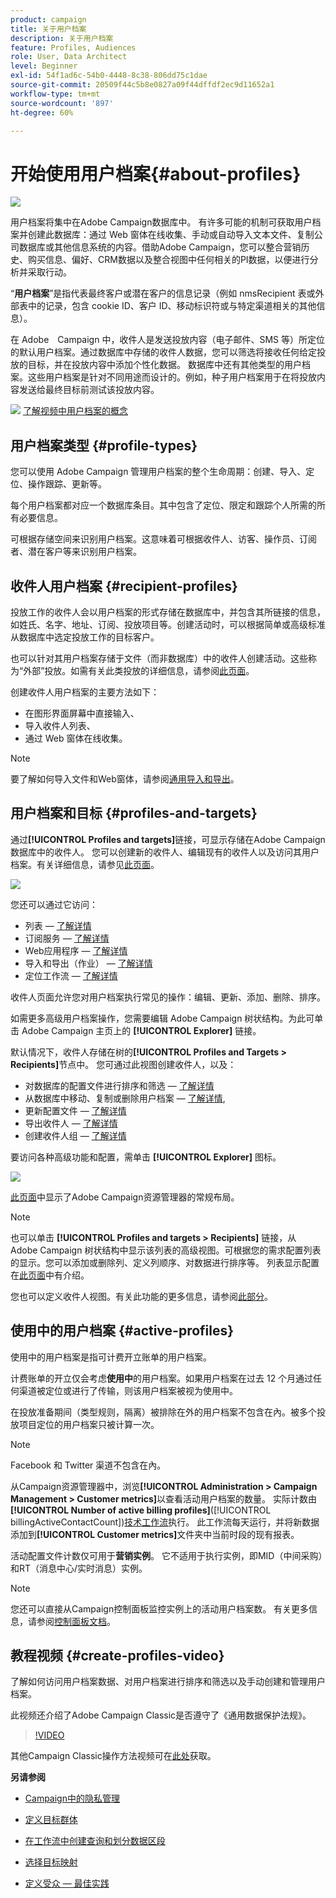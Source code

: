 ```yaml
---
product: campaign
title: 关于用户档案
description: 关于用户档案
feature: Profiles, Audiences
role: User, Data Architect
level: Beginner
exl-id: 54f1ad6c-54b0-4448-8c38-806dd75c1dae
source-git-commit: 20509f44c5b8e0827a09f44dffdf2ec9d11652a1
workflow-type: tm+mt
source-wordcount: '897'
ht-degree: 60%

---
```


# 开始使用用户档案{#about-profiles}

![](../../assets/common.svg)

用户档案将集中在Adobe Campaign数据库中。 有许多可能的机制可获取用户档案并创建此数据库：通过 Web 窗体在线收集、手动或自动导入文本文件、复制公司数据库或其他信息系统的内容。借助Adobe Campaign，您可以整合营销历史、购买信息、偏好、CRM数据以及整合视图中任何相关的PI数据，以便进行分析并采取行动。

“**用户档案**”是指代表最终客户或潜在客户的信息记录（例如 nmsRecipient 表或外部表中的记录，包含 cookie ID、客户 ID、移动标识符或与特定渠道相关的其他信息）。

在 Adobe　Campaign 中，收件人是发送投放内容（电子邮件、SMS 等）所定位的默认用户档案。通过数据库中存储的收件人数据，您可以筛选将接收任何给定投放的目标，并在投放内容中添加个性化数据。 数据库中还有其他类型的用户档案。这些用户档案是针对不同用途而设计的。例如，种子用户档案用于在将投放内容发送给最终目标前测试该投放内容。

![](assets/do-not-localize/how-to-video.png) [了解视频中用户档案的概念](#create-profiles-video)

## 用户档案类型 {#profile-types}

您可以使用 Adobe Campaign 管理用户档案的整个生命周期：创建、导入、定位、操作跟踪、更新等。

每个用户档案都对应一个数据库条目。其中包含了定位、限定和跟踪个人所需的所有必要信息。

可根据存储空间来识别用户档案。这意味着可根据收件人、访客、操作员、订阅者、潜在客户等来识别用户档案。

## 收件人用户档案 {#recipient-profiles}

投放工作的收件人会以用户档案的形式存储在数据库中，并包含其所链接的信息，如姓氏、名字、地址、订阅、投放项目等。创建活动时，可以根据简单或高级标准从数据库中选定投放工作的目标客户。

也可以针对其用户档案存储于文件（而非数据库）中的收件人创建活动。这些称为“外部”投放。如需有关此类投放的详细信息，请参阅[此页面](../../delivery/using/steps-defining-the-target-population.md#selecting-external-recipients)。

创建收件人用户档案的主要方法如下：

* 在图形界面屏幕中直接输入、
* 导入收件人列表、
* 通过 Web 窗体在线收集。

>[!NOTE]
>
>要了解如何导入文件和Web窗体，请参阅[通用导入和导出](../../platform/using/get-started-data-import-export.md)。

## 用户档案和目标 {#profiles-and-targets}

通过&#x200B;**[!UICONTROL Profiles and targets]**&#x200B;链接，可显示存储在Adobe Campaign数据库中的收件人。 您可以创建新的收件人、编辑现有的收件人以及访问其用户档案。有关详细信息，请参见[此页面](../../platform/using/editing-a-profile.md)。

![](assets/d_ncs_user_interface_target_link.png)

您还可以通过它访问：

* 列表 — [了解详情](../../platform/using/creating-and-managing-lists.md)
* 订阅服务 — [了解详情](../../delivery/using/managing-subscriptions.md)
* Web应用程序 — [了解详情](../../web/using/about-web-applications.md)
* 导入和导出（作业） — [了解详情](../../platform/using/about-generic-imports-exports.md)
* 定位工作流 — [了解详情](../../workflow/using/building-a-workflow.md#implementation-steps-)

收件人页面允许您对用户档案执行常见的操作：编辑、更新、添加、删除、排序。

如需更多高级用户档案操作，您需要编辑 Adobe Campaign 树状结构。为此可单击 Adobe Campaign 主页上的 **[!UICONTROL Explorer]** 链接。

默认情况下，收件人存储在树的&#x200B;**[!UICONTROL Profiles and Targets > Recipients]**&#x200B;节点中。 您可通过此视图创建收件人，以及：

* 对数据库的配置文件进行排序和筛选 — [了解详情](../../platform/using/filtering-options.md)
* 从数据库中移动、复制或删除用户档案 — [了解详情](../../platform/using/managing-profiles.md),
* 更新配置文件 — [了解详情](../../platform/using/updating-data.md)
* 导出收件人 — [了解详情](../../platform/using/exporting-and-importing-profiles.md)
* 创建收件人组 — [了解详情](../../platform/using/creating-and-managing-lists.md)

要访问各种高级功能和配置，需单击 **[!UICONTROL Explorer]** 图标。

![](assets/d_ncs_user_interface01.png)

[此页面](../../platform/using/adobe-campaign-explorer.md)中显示了Adobe Campaign资源管理器的常规布局。

>[!NOTE]
>
>也可以单击 **[!UICONTROL Profiles and targets > Recipients]** 链接，从 Adobe Campaign 树状结构中显示该列表的高级视图。可根据您的需求配置列表的显示。您可以添加或删除列、定义列顺序、对数据进行排序等。 列表显示配置在[此页面](../../platform/using/adobe-campaign-ui-lists.md)中有介绍。
>
>您也可以定义收件人视图。有关此功能的更多信息，请参阅[此部分](../../platform/using/access-management-folders.md)。

## 使用中的用户档案 {#active-profiles}

使用中的用户档案是指可计费开立账单的用户档案。

计费账单的开立仅会考虑&#x200B;**使用中**&#x200B;的用户档案。如果用户档案在过去 12 个月通过任何渠道被定位或进行了传输，则该用户档案被视为使用中。

在投放准备期间（类型规则，隔离）被排除在外的用户档案不包含在內。被多个投放项目定位的用户档案只被计算一次。

>[!NOTE]
>
>Facebook 和 Twitter 渠道不包含在內。

从Campaign资源管理器中，浏览&#x200B;**[!UICONTROL Administration > Campaign Management > Customer metrics]**&#x200B;以查看活动用户档案的数量。 实际计数由&#x200B;**[!UICONTROL Number of active billing profiles]**([!UICONTROL billingActiveContactCount])[技术工作流](../../workflow/using/about-technical-workflows.md)执行。 此工作流每天运行，并将新数据添加到&#x200B;**[!UICONTROL Customer metrics]**&#x200B;文件夹中当前时段的现有报表。

活动配置文件计数仅可用于&#x200B;**营销实例**。 它不适用于执行实例，即MID（中间采购）和RT（消息中心/实时消息）实例。

>[!NOTE]
>
>您还可以直接从Campaign控制面板监控实例上的活动用户档案数。 有关更多信息，请参阅[控制面板文档](https://experienceleague.adobe.com/docs/control-panel/using/performance-monitoring/active-profiles-monitoring.html)。

## 教程视频 {#create-profiles-video}

了解如何访问用户档案数据、对用户档案进行排序和筛选以及手动创建和管理用户档案。

此视频还介绍了Adobe Campaign Classic是否遵守了《通用数据保护法规》。

>[!VIDEO](https://video.tv.adobe.com/v/35611?quality=12)

其他Campaign Classic操作方法视频可在[此处](https://experienceleague.adobe.com/docs/campaign-classic-learn/tutorials/overview.html?lang=zh-Hans)获取。

**另请参阅**

* [Campaign中的隐私管理](https://helpx.adobe.com/cn/campaign/kb/acc-privacy.html)

* [定义目标群体](../../delivery/using/define-the-right-audience.md)

* [在工作流中创建查询和划分数据区段](../../workflow/using/targeting-data.md)

* [选择目标映射](../../delivery/using/selecting-a-target-mapping.md)

* [定义受众 — 最佳实践](../../delivery/using/define-the-right-audience.md)
